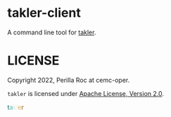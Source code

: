 # takler-client

A command line tool for [takler](https://github.com/perillaroc/takler).

# LICENSE

Copyright 2022, Perilla Roc at cemc-oper.

`takler` is licensed under [Apache License, Version 2.0](./LICENSE).

<span style="color:#01665e">t</span><span style="color:#5ab4ac">a</span><span style="color:#c7eae5">k</span><span style="color:#f6e8c3">l</span><span style="color:#d8b365">e</span><span style="color:#8c510a">r</span>